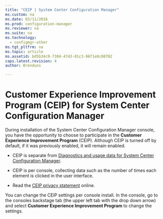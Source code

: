 ```yaml
---
title: "CEIP | System Center Configuration Manager"
ms.custom: na
ms.date: 03/11/2016
ms.prod: configuration-manager
ms.reviewer: na
ms.suite: na
ms.technology:
  - configmgr-other
ms.tgt_pltfrm: na
ms.topic: article
ms.assetid: bd5b34c9-7304-4743-81c3-96f1e0c80702
caps.latest.revision: 4
author: Brenduns

---
```

# Customer Experience Improvement Program (CEIP) for System Center Configuration Manager
During installation of the System Center Configuration Manager console, you have the opportunity to choose to participate in the **Customer Experience Improvement Program** (CEIP). Although CEIP is turned off by default, if it was previously enabled, it will remain enabled.  

-   CEIP is separate from [Diagnostics and usage data for System Center Configuration Manager](../../../core/plan-design/diagnostics/diagnostics-and-usage-data.md).  

-   CEIP is per console, collecting data such as the number of times each element is clicked in the user interface.  

-   Read the [CEIP privacy statement](http://www.microsoft.com/products/ceip/privacypolicy.mspx?mkt=en-us) online.  

You can change the CEIP settings per console install. In the console, go to the consoles backstage tab (the upper left tab with the drop down arrow)  and select **Customer Experience Improvement Program** to change the settings.  

